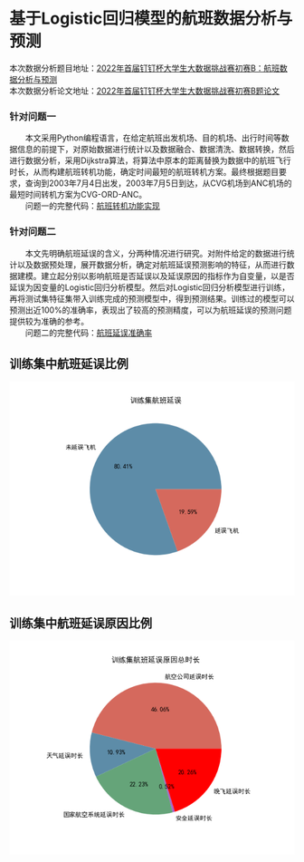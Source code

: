 
  # 基于Logistic回归模型的航班数据分析与预测

本次数据分析题目地址：[2022年首届钉钉杯大学生大数据挑战赛初赛B：航班数据分析与预测](https://github.com/willow017/-Logistic-/blob/main/%E5%88%9D%E8%B5%9BB%EF%BC%9A%E8%88%AA%E7%8F%AD%E6%95%B0%E6%8D%AE%E5%88%86%E6%9E%90%E4%B8%8E%E9%A2%84%E6%B5%8B.pdf)  
本次数据分析论文地址：[2022年首届钉钉杯大学生大数据挑战赛初赛B题论文](https://github.com/willow017/-Logistic-/blob/main/%E5%9F%BA%E4%BA%8ELogistic%E5%9B%9E%E5%BD%92%E6%A8%A1%E5%9E%8B%E7%9A%84%E8%88%AA%E7%8F%AD%E6%95%B0%E6%8D%AE%E5%88%86%E6%9E%90%E4%B8%8E%E9%A2%84%E6%B5%8B.pdf)

### 针对问题一
　　本文采用Python编程语言，在给定航班出发机场、目的机场、出行时间等数据信息的前提下，对原始数据进行统计以及数据融合、数据清洗、数据转换，然后进行数据分析，采用Dijkstra算法，将算法中原本的距离替换为数据中的航班飞行时长，从而构建航班转机功能，确定时间最短的航班转机方案。最终根据题目要求，查询到2003年7月4日出发，2003年7月5日到达，从CVG机场到ANC机场的最短时间转机方案为CVG-ORD-ANC。  
　　问题一的完整代码：[航班转机功能实现](https://github.com/willow017/-Logistic-/blob/main/ddb1.py)
### 针对问题二
　　本文先明确航班延误的含义，分两种情况进行研究。对附件给定的数据进行统计以及数据预处理，展开数据分析，确定对航班延误预测影响的特征，从而进行数据建模。建立起分别以影响航班是否延误以及延误原因的指标作为自变量，以是否延误为因变量的Logistic回归分析模型。然后对Logistic回归分析模型进行训练，再将测试集特征集带入训练完成的预测模型中，得到预测结果。训练过的模型可以预测出近100%的准确率，表现出了较高的预测精度，可以为航班延误的预测问题提供较为准确的参考。  
　　问题二的完整代码：[航班延误准确率](https://github.com/willow017/-Logistic-/blob/main/ddb2.py)
  
## 训练集中航班延误比例  
 ![](https://github.com/willow017/-Logistic-/blob/main/%E8%AE%AD%E7%BB%83%E9%9B%86%E8%88%AA%E7%8F%AD%E5%BB%B6%E8%AF%AF.png)
 
## 训练集中航班延误原因比例  
 ![](https://github.com/willow017/-Logistic-/blob/main/%E8%AE%AD%E7%BB%83%E9%9B%86%E8%88%AA%E7%8F%AD%E5%BB%B6%E8%AF%AF%E5%8E%9F%E5%9B%A0.png)



